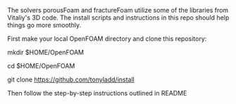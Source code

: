 The solvers porousFoam and fractureFoam utilize some of the libraries
from Vitaliy's 3D code. The install scripts and instructions in this
repo should help things go more smoothly. 


First make your local OpenFOAM directory and clone this repository:

mkdir $HOME/OpenFOAM

cd $HOME/OpenFOAM

git clone https://github.com/tonyladd/install

Then follow the step-by-step instructions outlined in README
